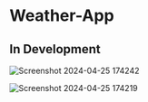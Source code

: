 # Weather-App

##  In Development

![Screenshot 2024-04-25 174242](https://github.com/Matter925/Weather-App/assets/84684863/87f68277-d0d9-4e8a-b6a2-92f2b31f61e7)

![Screenshot 2024-04-25 174219](https://github.com/Matter925/Weather-App/assets/84684863/e9362822-a120-464e-aca5-3d815cbb8237)

